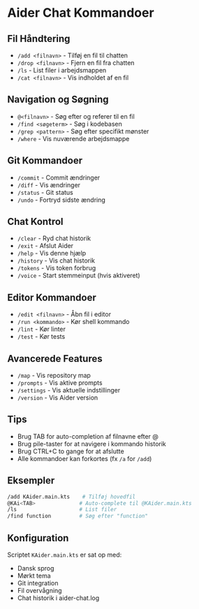 # Aider Chat Kommandoer

## Fil Håndtering
- `/add <filnavn>` - Tilføj en fil til chatten
- `/drop <filnavn>` - Fjern en fil fra chatten
- `/ls` - List filer i arbejdsmappen
- `/cat <filnavn>` - Vis indholdet af en fil

## Navigation og Søgning
- `@<filnavn>` - Søg efter og referer til en fil
- `/find <søgeterm>` - Søg i kodebasen
- `/grep <pattern>` - Søg efter specifikt mønster
- `/where` - Vis nuværende arbejdsmappe

## Git Kommandoer
- `/commit` - Commit ændringer
- `/diff` - Vis ændringer
- `/status` - Git status
- `/undo` - Fortryd sidste ændring

## Chat Kontrol
- `/clear` - Ryd chat historik
- `/exit` - Afslut Aider
- `/help` - Vis denne hjælp
- `/history` - Vis chat historik
- `/tokens` - Vis token forbrug
- `/voice` - Start stemmeinput (hvis aktiveret)

## Editor Kommandoer
- `/edit <filnavn>` - Åbn fil i editor
- `/run <kommando>` - Kør shell kommando
- `/lint` - Kør linter
- `/test` - Kør tests

## Avancerede Features
- `/map` - Vis repository map
- `/prompts` - Vis aktive prompts
- `/settings` - Vis aktuelle indstillinger
- `/version` - Vis Aider version

## Tips
- Brug TAB for auto-completion af filnavne efter @
- Brug pile-taster for at navigere i kommando historik
- Brug CTRL+C to gange for at afslutte
- Alle kommandoer kan forkortes (fx `/a` for `/add`)

## Eksempler
```bash
/add KAider.main.kts    # Tilføj hovedfil
@KAi<TAB>              # Auto-complete til @KAider.main.kts
/ls                    # List filer
/find function         # Søg efter "function"
```

## Konfiguration
Scriptet `KAider.main.kts` er sat op med:
- Dansk sprog
- Mørkt tema
- Git integration
- Fil overvågning
- Chat historik i aider-chat.log 
